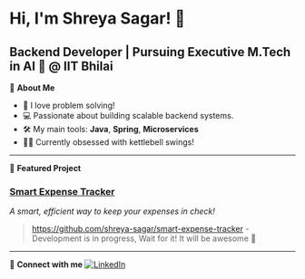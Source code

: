 <!--
**shreya-sagar/shreya-sagar** is a ✨ _special_ ✨ repository because its `README.md` (this file) appears on your GitHub profile.

Here are some ideas to get you started:

- 🔭 I’m currently working on ...
- 🌱 I’m currently learning ...
- 👯 I’m looking to collaborate on ...
- 🤔 I’m looking for help with ...
- 💬 Ask me about ...
- 📫 How to reach me: ...
- 😄 Pronouns: ...
- ⚡ Fun fact: ...
-->

# Hi, I'm Shreya Sagar! 👋

**Backend Developer** | Pursuing Executive M.Tech in AI 🤖 @ IIT Bhilai
---

🌟 **About Me**
- 🧩 I love problem solving!
- 💻 Passionate about building scalable backend systems.
- 🛠️ My main tools: **Java**, **Spring**, **Microservices**
- 🏋️‍♀️ Currently obsessed with kettlebell swings!

---

🚀 **Featured Project**
### [Smart Expense Tracker](#)
_A smart, efficient way to keep your expenses in check!_
> https://github.com/shreya-sagar/smart-expense-tracker - Development is in progress, Wait for it! It will be awesome 🎈

---

🔗 **Connect with me**
[![LinkedIn](https://img.shields.io/badge/-LinkedIn-blue?style=flat-square&logo=linkedin&logoColor=white)](https://www.linkedin.com/in/shreya-sagar-30b055a6/)
